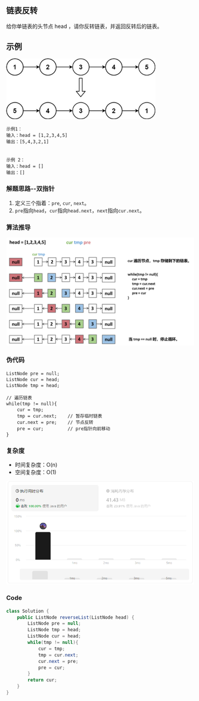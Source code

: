 ## 链表反转
给你单链表的头节点 head ，请你反转链表，并返回反转后的链表。

## 示例

<img src=".images/8090f50b.png" width="400"/>

```
示例1：
输入：head = [1,2,3,4,5]
输出：[5,4,3,2,1]


示例 2：
输入：head = []
输出：[]
```


### 解题思路--双指针
1. 定义三个指着：`pre`, `cur`, `next`。
2. `pre`指向`head`，`cur`指向`head.next`，`next`指向`cur.next`。

### 算法推导

<img src=".images/f658d90a.png" width="800"/>

### 伪代码
```
ListNode pre = null;
ListNode cur = head;
ListNode tmp = head;

// 遍历链表
while(tmp != null){
    cur = tmp;
    tmp = cur.next;    // 暂存临时链表
    cur.next = pre;    // 节点反转
    pre = cur;         // pre指针向前移动
}
```

### 复杂度
- 时间复杂度：O(n)
- 空间复杂度：O(1)
  
<img src=".images/eee321a2.png" width="600"/>

### Code
```java
class Solution {
    public ListNode reverseList(ListNode head) {
        ListNode pre = null;
        ListNode tmp = head;
        ListNode cur = head;
        while(tmp != null){
            cur = tmp;
            tmp = cur.next;
            cur.next = pre;
            pre = cur;
        }
        return cur;
    }         
}
```
